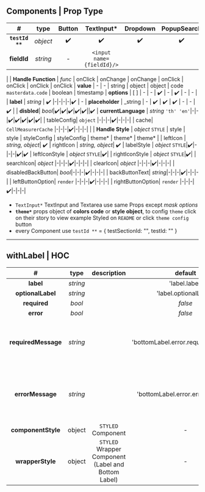## Components | Prop Type

| **_#_** | **type** | **Button** | **TextInput***| **Dropdown** | **PopupSearch** | **Radio** | **Checkbox** | **DatePicker** |
| :---: | :---: | :---: | :---: | :---: | :---: | :---: | :---: | :---: |
| **`testId **`** | _object_ | :heavy_check_mark: | :heavy_check_mark: |:heavy_check_mark:|:heavy_check_mark:|:heavy_check_mark:|:heavy_check_mark:|:heavy_check_mark:| 
| **fieldId** | _string_ | - | `<input name={fieldId}/>` | 
|
| **Handle Function** | _func_ |  onClick | onChange | onChange | onClick | onClick | onClick | onClick
| **value** | - | - | string | object | object | code `masterdata.code` | boolean | timestamp
| **options** | [ ] | - | - | :heavy_check_mark: | - | :heavy_check_mark: | - | - |
| **label** | _string_ | :heavy_check_mark: |-|-|-|-|:heavy_check_mark: | -
| **placeholder** | _string | - | :heavy_check_mark: | :heavy_check_mark: | :heavy_check_mark: | - | - | :heavy_check_mark: |
| **disbled**| _bool_|:heavy_check_mark:|:heavy_check_mark:|:heavy_check_mark:|:heavy_check_mark:|:heavy_check_mark:||:heavy_check_mark:
| **currentLanguage** | _string_ `'th' 'en'`|-|-|:heavy_check_mark:|:heavy_check_mark:|:heavy_check_mark:|:heavy_check_mark:|:heavy_check_mark:|
| tableConfig| `object` |-|-|-|:heavy_check_mark:|-|-|-|
| cache| `CellMeasurerCache` |-|-|-|:heavy_check_mark:|-|-|-|
|
| **Handle Style** | _object_ `STYLE` | style | style | styleConfig | styleConfig | theme* | theme* | theme* |
| leftIcon | _string, object_| :heavy_check_mark:
| rightIcon | _string, object_| :heavy_check_mark:
| labelStyle | _object_ `STYLE`|:heavy_check_mark:|-|-|-|:heavy_check_mark:|:heavy_check_mark:
| leftIconStyle | _object_ `STYLE`|:heavy_check_mark:|
| rightIconStyle | _object_ `STYLE`|:heavy_check_mark:|
| searchIcon| _object_ |-|-|-|:heavy_check_mark:|-|-|-|
| clearIcon| _object_ |-|-|-|:heavy_check_mark:|-|-|-|
| disabledBackButton| _bool_|-|-|-|:heavy_check_mark:|-|-|-|
| backButtonText| _string_|-|-|-|:heavy_check_mark:|-|-|-|
| leftButtonOption| `render` |-|-|-|:heavy_check_mark:|-|-|-|
| rightButtonOption| `render` |-|-|-|:heavy_check_mark:|-|-|-|

- `TextInput*`  TextInput and Textarea use same Props except _mask options_
- **`theme*`** props object of **colors code** or **style object**, to config `theme` click on their story to view example Styled on `README` or click `theme config` button
- every Component use `testId **` = { testSectionId: "", testId: "" }

---

## withLabel | HOC
| **_#_** | **type** | **description** | **default** |**condition** | 
| :---: | :---: | :---: | :---: | :--- |
| **label** | _string_ |  | 'label.label' |  |
| **optionalLabel** | _string_ |  | 'label.optionalLabel' |  |
| **required** | _bool_ |  | _false_ |
| **error** | _bool_ |  | _false_ |
| **requiredMessage** | _string_ |  | 'bottomLabel.error.requiredMessage' | display when required && error, (empty value) |
| **errorMessage** | _string_ |  | 'bottomLabel.error.errorMessage' | display when required && error, value is not empty |
| **componentStyle** | object | `STYLED` Component | - |  |
| **wrapperStyle** | object | `STYLED` Wrapper Component (Label and Bottom Label) | - |




